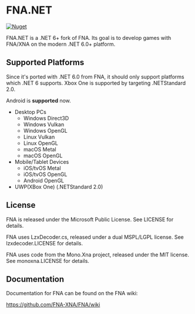 # FNA.NET
[![Nuget](https://img.shields.io/nuget/vpre/FNA.NET)](https://www.nuget.org/packages/FNA.NET/)

FNA.NET is a .NET 6+ fork of FNA. Its goal is to develop games with FNA/XNA on the modern .NET 6.0+ platform.

## Supported Platforms

Since it's ported with .NET 6.0 from FNA, it should only support platforms which .NET 6 supports. Xbox One is supported by targeting .NETStandard 2.0.

Android is **supported** now.

 - Desktop PCs
   - Windows Direct3D
   - Windows Vulkan
   - Windows OpenGL
   - Linux Vulkan
   - Linux OpenGL
   - macOS Metal
   - macOS OpenGL
 - Mobile/Tablet Devices
   - iOS/tvOS Metal
   - iOS/tvOS OpenGL
   - Android OpenGL
 - UWP(XBox One) (.NETStandard 2.0)

## License

FNA is released under the Microsoft Public License. See LICENSE for details.

FNA uses LzxDecoder.cs, released under a dual MSPL/LGPL license.
See lzxdecoder.LICENSE for details.

FNA uses code from the Mono.Xna project, released under the MIT license.
See monoxna.LICENSE for details.

## Documentation

Documentation for FNA can be found on the FNA wiki:

https://github.com/FNA-XNA/FNA/wiki


